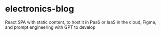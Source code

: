 # electronics-blog
React SPA with static content, to host it in  PaaS or IaaS in the cloud, Figma, and prompt engineering with GPT to develop
